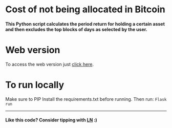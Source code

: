 # Cost of not being allocated in Bitcoin
#### This Python script calculates the period return for holding a certain asset and then excludes the top blocks of days as selected by the user. 

# Web version
To access the web version just [click here](http://hodlcalculator.herokuapp.com).

# To run locally
Make sure to PIP Install the requirements.txt before running. Then run:
```Flask run```

-----------------
#### Like this code? Consider tipping with [LN](https://tippin.me/@alphaazeta) :)

